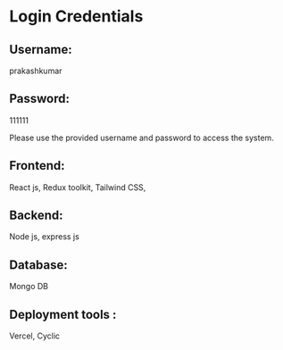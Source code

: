 # Login Credentials

## Username:
prakashkumar

## Password:
111111

Please use the provided username and password to access the system.

## Frontend:
React js, Redux toolkit, Tailwind CSS,

## Backend:
Node js, express js

## Database:
Mongo DB

## Deployment tools :
Vercel, Cyclic


